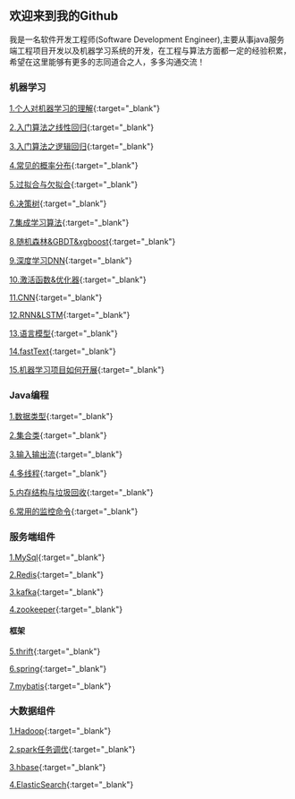## 欢迎来到我的Github

我是一名软件开发工程师(Software Development Engineer),主要从事java服务端工程项目开发以及机器学习系统的开发，在工程与算法方面都一定的经验积累，希望在这里能够有更多的志同道合之人，多多沟通交流！

### 机器学习

[1.个人对机器学习的理解](/docs/ml/1.md){:target="_blank"}

[2.入门算法之线性回归](/docs/ml/2.md){:target="_blank"}

[3.入门算法之逻辑回归](/docs/ml/3.md){:target="_blank"}

[4.常见的概率分布](/docs/ml/4.md){:target="_blank"}

[5.过拟合与欠拟合](/docs/ml/5.md){:target="_blank"}

[6.决策树](/docs/ml/6.md){:target="_blank"}

[7.集成学习算法](/docs/ml/7.md){:target="_blank"}

[8.随机森林&GBDT&xgboost](/docs/ml/8.md){:target="_blank"}

[9.深度学习DNN](/docs/ml/9.md){:target="_blank"}

[10.激活函数&优化器](/docs/ml/10.md){:target="_blank"}

[11.CNN](/docs/ml/11.md){:target="_blank"}

[12.RNN&LSTM](/docs/ml/12.md){:target="_blank"}

[13.语言模型](/docs/ml/13.md){:target="_blank"}

[14.fastText](/docs/ml/14.md){:target="_blank"}

[15.机器学习项目如何开展](/docs/ml/15.md){:target="_blank"}

### Java编程

[1.数据类型](/docs/java/1.md){:target="_blank"}

[2.集合类](/docs/java/2.md){:target="_blank"}

[3.输入输出流](/docs/java/3.md){:target="_blank"}

[4.多线程](/docs/java/4.md){:target="_blank"}

[5.内存结构与垃圾回收](/docs/java/5.md){:target="_blank"}

[6.常用的监控命令](/docs/java/6.md){:target="_blank"}

### 服务端组件

[1.MySql](https://guides.github.com/features/mastering-markdown/){:target="_blank"}

[2.Redis](https://guides.github.com/features/mastering-markdown/){:target="_blank"}

[3.kafka](https://guides.github.com/features/mastering-markdown/){:target="_blank"}

[4.zookeeper](https://guides.github.com/features/mastering-markdown/){:target="_blank"}

#### 框架

[5.thrift](https://guides.github.com/features/mastering-markdown/){:target="_blank"}

[6.spring](https://guides.github.com/features/mastering-markdown/){:target="_blank"}

[7.mybatis](https://guides.github.com/features/mastering-markdown/){:target="_blank"}

### 大数据组件

[1.Hadoop](https://guides.github.com/features/mastering-markdown/){:target="_blank"}

[2.spark任务调优](https://guides.github.com/features/mastering-markdown/){:target="_blank"}

[3.hbase](https://guides.github.com/features/mastering-markdown/){:target="_blank"}

[4.ElasticSearch](https://guides.github.com/features/mastering-markdown/){:target="_blank"}
